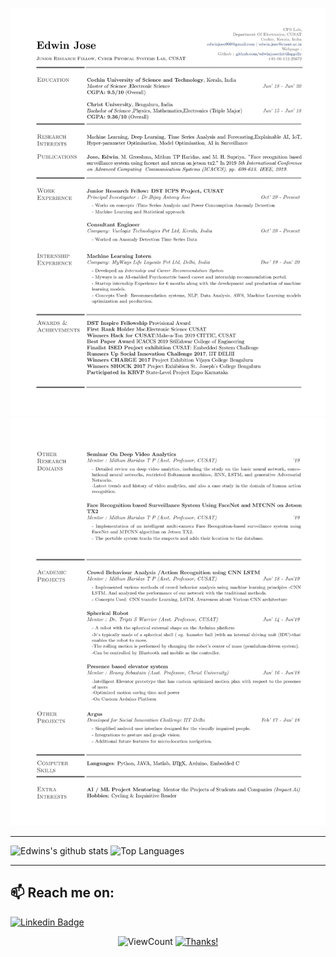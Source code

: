 
![Header1](0001-scaled.jpg "Header1")
![Header2](0002-scaled.jpg "Header2")


---

<img src="https://github-readme-stats.vercel.app/api?username=edwinjosechittilappilly&count_private=true&show_icons=true&hide_border=true" alt="Edwins's github stats" width="420"/>
<!-- <img src="https://github-readme-stats.vercel.app/api?username=edwinjosechittilappilly&count_private=true&theme=dark&show_icons=true&hide_border=true" alt="Edwins's github stats" width="450"/> -->


<img src="https://github-readme-stats.vercel.app/api/top-langs/?username=edwinjosechittilappilly&hide=html&langs_count=6" alt="Top Languages"/>



<!-- <img src="https://github-readme-stats.vercel.app/api/top-langs/?username=edwinjosechittilappilly&hide=jupyter%20notebook&langs_count=6" alt="Top Languages" width="350"/>  -->

---

## 📫 Reach me on:


[![Linkedin Badge](https://img.shields.io/badge/-LinkedIn-0077B5?style=flat-square&logo=Linkedin&logoColor=white&link=https://www.linkedin.com/in/edwinjosechittilappilly/)](https://www.linkedin.com/in/edwinjosechittilappilly/)
<div align="center">
  
![ViewCount](https://views.whatilearened.today/views/github/edwinjosechittilappilly/edwinjosechittilappilly.svg) [![Thanks!](https://img.shields.io/badge/Thanks%20for%20visiting-!-1EAEDB.svg)](https://edwinjose.com)
</div>
<!--
[![edwins's wakatime stats](https://github-readme-stats.vercel.app/api/wakatime?username=edwinjosechittilappilly)]
-->
<!--
**edwinjosechittilappilly/edwinjosechittilappilly** is a ✨ _special_ ✨ repository because its `README.md` (this file) appears on your GitHub profile.

Here are some ideas to get you started:

- 🔭 I’m currently working on ...
- 🌱 I’m currently learning ...
- 👯 I’m looking to collaborate on ...
- 🤔 I’m looking for help with ...
- 💬 Ask me about ...
- 📫 How to reach me: ...
- 😄 Pronouns: ...
- ⚡ Fun fact: ...
-->
